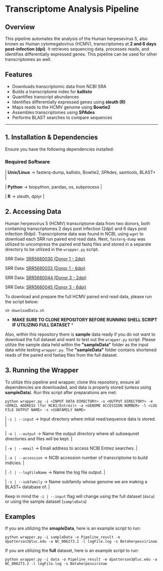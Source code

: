 # Transcriptome Analysis Pipeline

## Overview
This pipeline automates the analysis of the Human herpesevirus 5, also known as Human cytomegalovirus (HCMV), transcriptomes at **2 and 6 days post-infection (dpi)**. It retrieves sequencing data, processes reads, and identifies differentially expressed genes. This pipeline can be used for other transcriptomes as well.

## Features
- Downloads transcriptomic data from NCBI SRA
- Builds a transcriptome index for **kallisto**
- Quantifies transcript abundances
- Identifies differentially expressed genes using **sleuth (R)**
- Maps reads to the HCMV genome using **Bowtie2**
- Assembles transcriptomes using **SPAdes**
- Performs BLAST searches to compare sequences

---

## **1. Installation & Dependencies**
Ensure you have the following dependencies installed:

### **Required Software**

| **Unix/Linux** -> fasterq-dump, kallisto, Bowtie2, SPAdes, samtools, BLAST+ |

| **Python** -> biopython, pandas, os, subprocess | 

| **R** -> sleuth, dplyr  |

## **2. Accessing Data**
Human herpesvirus 5 (HCMV) transcriptome data from two donors, both containing transcriptomes 2 days post infection (2dpi) and 6 days post infection (6dpi). Transcriptome data was found in NCBI, using `wget` to download each SRR run paired end read data. Next, `fasterq-dump` was utilized to uncompress the paired end fastq files and stored in a separate directory to be utilized in the `wrapper.py` script.

SRR Data: [SRR5660030 (Donor 1 - 2dpi)](https://trace.ncbi.nlm.nih.gov/Traces/?view=run_browser&acc=SRR5660030&display=data-access)

SRR Data: [SRR5660033 (Donor 1 - 6dpi)](https://trace.ncbi.nlm.nih.gov/Traces/?view=run_browser&acc=SRR5660033&display=data_access)

SRR Data: [SRR5660044 (Donor 3 - 2dpi)](https://trace.ncbi.nlm.nih.gov/Traces/?view=run_browser&acc=SRR5660044&display=data-access)

SRR Data: [SRR5660045 (Donor 3 - 6dpi)](https://trace.ncbi.nlm.nih.gov/Traces/?view=run_browser&acc=SRR5660045&display=data-access)

To download and prepare the full HCMV paired end read data, please run the script below:
```
sh downloadData.sh
```
* **MAKE SURE TO CLONE REPOSITORY BEFORE RUNNING SHELL SCRIPT IF UTILIZING FULL DATASET** *

Also, within this repository there is **sample** data ready if you do not want to download the full dataset and want to test out the `wrapper.py` script. Please utilize the sample data held within the **"sampleData"** folder as the input data while testing `wrapper.py`. The **"sampleData"** folder contains shortened reads of the paired end fastaq files from the full dataset.

## **3. Running the Wrapper**

To utilize this pipeline and wrapper, clone this repository, ensure all dependencies are downloaded, and data is properly stored (unless using **sampleData**). Run this script after preparations are met:
```
python wrapper.py -i <INPUT DATA DIRECTORY> -o <OUTPUT DIRECTORY> -e <EMAIL ADDRESS (for NCBI/Entrez)> -a <GENOME ACCESSION NUMBER> -l <LOG FILE OUTPUT NAME> -s <SUBFAMILY NAME>
```
| `-i | --input` -> Input directory where initial read/sequence data is stored. |

| `-o | --output` -> Name the output directory where all subsequnet directories and files will be kept. |

| `-e | --email` -> Email address to access NCBI Entrez searches. |

| `-a | --accession` -> NCBI accession number of transcriptome to build indicies. |

| `-l | --logFileName` -> Name the log file output. |

| `-s | --subfamily` -> Name subfamily whose genome we are making a BLAST+ database of. |

Keep in mind the `-i | --input` flag will change using the full dataset (`data`) or using the sample dataset (`sampleData`)

## Examples
If you are utilizing the **smapleData**, here is an example script to run:
```
python wrapper.py -i sampleData -o Pipeline_result -e dpatterson3@luc.edu -a NC_006273.2 -l logFile.log -s Betaherpesvirinae
```

If you are utilizing the **full** dataset, here is an example script to run:
```
python wrapper.py -i data -o Pipeline_result -e dpatterson3@luc.edu -a NC_006273.2 -l logFile.log -s Betaherpesvirinae
```
